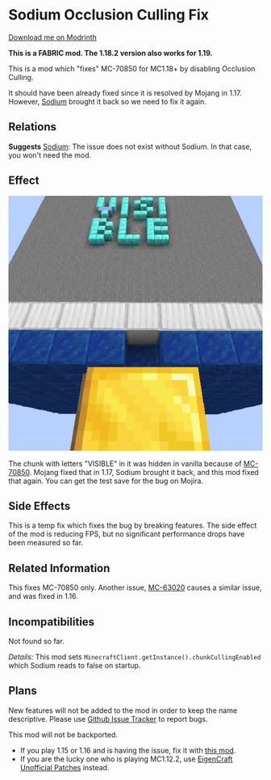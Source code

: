 Sodium Occlusion Culling Fix
=====

[Download me on Modrinth](https://modrinth.com/mod/occlusion-culling-fix-sodium)

**This is a FABRIC mod. The 1.18.2 version also works for 1.19.**

This is a mod which "fixes" MC-70850 for MC1.18+ by disabling Occlusion Culling.

It should have been already fixed since it is resolved by Mojang in 1.17. However, [Sodium](https://modrinth.com/mod/sodium) brought it back so we need to fix it again.

Relations
-----

**Suggests** [Sodium](https://modrinth.com/mod/sodium): The issue does not exist without Sodium. In that case, you won't need the mod.

Effect
-----

![](logo-standard.png)

The chunk with letters "VISIBLE" in it was hidden in vanilla because of [MC-70850](https://bugs.mojang.com/browse/MC-70850). Mojang fixed that in 1.17, Sodium brought it back, and this mod fixed that again. You can get the test save for the bug on Mojira.

Side Effects
-----

This is a temp fix which fixes the bug by breaking features. The side effect of the mod is reducing FPS, but no significant performance drops have been measured so far.

Related Information
-----

This fixes MC-70850 only. Another issue, [MC-63020](https://bugs.mojang.com/browse/MC-63020) causes a similar issue, and was fixed in 1.16.

Incompatibilities
-----

Not found so far.

*Details:* This mod sets `MinecraftClient.getInstance().chunkCullingEnabled` which Sodium reads to false on startup.

Plans
-----

New features will not be added to the mod in order to keep the name descriptive. Please use [Github Issue Tracker](https://github.com/yezhiyi9670/occlusion-culling-fix-sodium/issues) to report bugs.

This mod will not be backported.

- If you play 1.15 or 1.16 and is having the issue, fix it with [this mod](https://www.curseforge.com/minecraft/mc-mods/occlusion-culling-temp-fix).
- If you are the lucky one who is playing MC1.12.2, use [EigenCraft Unofficial Patches](https://github.com/mrgrim/MUP) instead.
